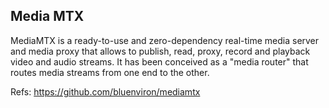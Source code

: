 ## Media MTX

MediaMTX is a ready-to-use and zero-dependency real-time media server and media proxy that allows to publish, read, proxy, record and playback video and audio streams. It has been conceived as a "media router" that routes media streams from one end to the other.

Refs: https://github.com/bluenviron/mediamtx
